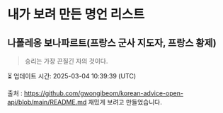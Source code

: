 # 내가 보려 만든 명언 리스트

##  나폴레옹 보나파르트(프랑스 군사 지도자, 프랑스 황제)
> 승리는 가장 끈질긴 자의 것이다.


⏳ 업데이트 시간: 2025-03-04 10:39:39 (UTC)

출처 : https://github.com/gwongibeom/korean-advice-open-api/blob/main/README.md
재밌게 보려고 만들었습니다.
